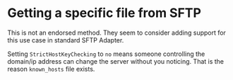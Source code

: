 # Getting a specific file from SFTP

This is not an endorsed method. They seem to consider adding support for this use case in standard SFTP Adapter.

Setting `StrictHostKeyChecking` to `no` means someone controlling the domain/ip address can change the server without you noticing. That is the reason `known_hosts` file exists.
